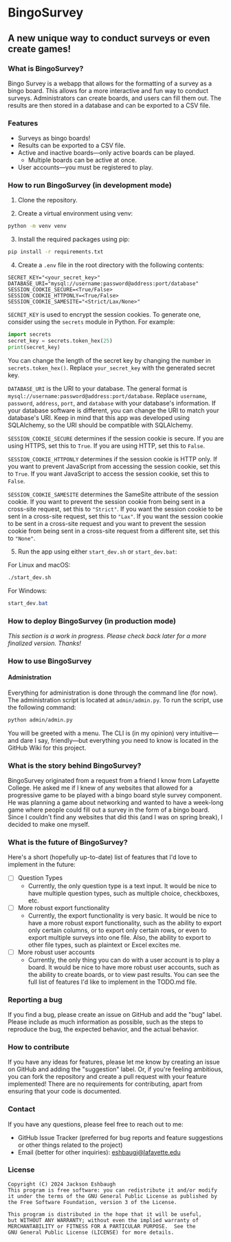 # BingoSurvey
## A new unique way to conduct surveys or even create games!

### What is BingoSurvey? 
Bingo Survey is a webapp that allows for the formatting of a survey as a bingo board. This allows for a more interactive and fun way to conduct surveys. Administrators can create boards, and users can fill them out. The results are then stored in a database and can be exported to a CSV file.

### Features
- Surveys as bingo boards!
- Results can be exported to a CSV file.
- Active and inactive boards—only active boards can be played.
  - Multiple boards can be active at once.
- User accounts—you must be registered to play.

### How to run BingoSurvey (in development mode)
1. Clone the repository.

2. Create a virtual environment using venv:
```bash
python -m venv venv
```

3. Install the required packages using pip:
```bash
pip install -r requirements.txt
```

4. Create a ``.env`` file in the root directory with the following contents:
```
SECRET_KEY="<your_secret_key>"
DATABASE_URI="mysql://username:password@address:port/database"
SESSION_COOKIE_SECURE=<True/False>
SESSION_COOKIE_HTTPONLY=<True/False>
SESSION_COOKIE_SAMESITE="<Strict/Lax/None>"
```
``SECRET_KEY`` is used to encrypt the session cookies. To generate one, consider using the ``secrets`` module in Python. For example:
```python
import secrets
secret_key = secrets.token_hex(25)
print(secret_key)
```
You can change the length of the secret key by changing the number in ``secrets.token_hex()``. Replace ``your_secret_key`` with the generated secret key.

``DATABASE_URI`` is the URI to your database. The general format is ``mysql://username:password@address:port/database``. Replace ``username``, ``password``, ``address``, ``port``, and ``database`` with your database's information. If your database software is different, you can change the URI to match your database's URI. Keep in mind that this app was developed using SQLAlchemy, so the URI should be compatible with SQLAlchemy.

``SESSION_COOKIE_SECURE`` determines if the session cookie is secure. If you are using HTTPS, set this to ``True``. If you are using HTTP, set this to ``False``.

``SESSION_COOKIE_HTTPONLY`` determines if the session cookie is HTTP only. If you want to prevent JavaScript from accessing the session cookie, set this to ``True``. If you want JavaScript to access the session cookie, set this to ``False``.

``SESSION_COOKIE_SAMESITE`` determines the SameSite attribute of the session cookie. If you want to prevent the session cookie from being sent in a cross-site request, set this to ``"Strict"``. If you want the session cookie to be sent in a cross-site request, set this to ``"Lax"``. If you want the session cookie to be sent in a cross-site request and you want to prevent the session cookie from being sent in a cross-site request from a different site, set this to ``"None"``.

5. Run the app using either ``start_dev.sh`` or ``start_dev.bat``:

For Linux and macOS:
```bash
./start_dev.sh
```

For Windows:
```powershell
start_dev.bat
```

### How to deploy BingoSurvey (in production mode)
*This section is a work in progress. Please check back later for a more finalized version. Thanks!*


### How to use BingoSurvey
#### Administration
Everything for administration is done through the command line (for now).
The administration script is located at ``admin/admin.py``. To run the script, use the following command:
```bash
python admin/admin.py
```

You will be greeted with a menu. The CLI is (in my opinion) very intuitive—and dare I say, friendly—but everything you need to know is located in the GitHub Wiki for this project.

### What is the story behind BingoSurvey?
BingoSurvey originated from a request from a friend I know from Lafayette College. He asked me if I knew of any websites that allowed for a progressive game to be played with a bingo board style survey component. He was planning a game about networking and wanted to have a week-long game where people could fill out a survey in the form of a bingo board. Since I couldn't find any websites that did this (and I was on spring break), I decided to make one myself.

### What is the future of BingoSurvey?
Here's a short (hopefully up-to-date) list of features that I'd love to implement in the future:
- [ ] Question Types
  - Currently, the only question type is a text input. It would be nice to have multiple question types, such as multiple choice, checkboxes, etc.
- [ ] More robust export functionality
  - Currently, the export functionality is very basic. It would be nice to have a more robust export functionality, such as the ability to export only certain columns, or to export only certain rows, or even to export multiple surveys into one file. Also, the ability to export to other file types, such as plaintext or Excel excites me.
- [ ] More robust user accounts
  - Currently, the only thing you can do with a user account is to play a board. It would be nice to have more robust user accounts, such as the ability to create boards, or to view past results.
You can see the full list of features I'd like to implement in the TODO.md file.

### Reporting a bug
If you find a bug, please create an issue on GitHub and add the "bug" label. Please include as much information as possible, such as the steps to reproduce the bug, the expected behavior, and the actual behavior.

### How to contribute
If you have any ideas for features, please let me know by creating an issue on GitHub and adding the "suggestion" label. Or, if you're feeling ambitious, you can fork the repository and create a pull request with your feature implemented! There are no requirements for contributing, apart from ensuring that your code is documented.

### Contact
If you have any questions, please feel free to reach out to me:
- GitHub Issue Tracker (preferred for bug reports and feature suggestions or other things related to the project)
- Email (better for other inquiries): [eshbaugj@lafayette.edu](mailto:eshbaugj@lafayette.edu)

### License

    Copyright (C) 2024 Jackson Eshbaugh
    This program is free software: you can redistribute it and/or modify
    it under the terms of the GNU General Public License as published by
    the Free Software Foundation, version 3 of the License.

    This program is distributed in the hope that it will be useful,
    but WITHOUT ANY WARRANTY; without even the implied warranty of
    MERCHANTABILITY or FITNESS FOR A PARTICULAR PURPOSE.  See the
    GNU General Public License (LICENSE) for more details.
